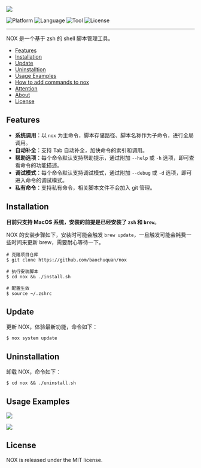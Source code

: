 
![](https://chuquan-public-r-001.oss-cn-shanghai.aliyuncs.com/nox/nox.png)

![Platform](http://img.shields.io/badge/platform-macOS-blue.svg?style=flat)
![Language](http://img.shields.io/badge/language-zsh-brightgreen.svg?style=flat)
![Tool](http://img.shields.io/badge/tool-homebrew-orange.svg?style=flat)
![License](http://img.shields.io/badge/license-MIT-red.svg?style=flat)

---

NOX 是一个基于 zsh 的 shell 脚本管理工具。

- [Features](#features)
- [Installation](#installation)
- [Update](#update)
- [Uninstalltion](#uninstallation)
- [Usage Examples](#usage-examples)
- [How to add commands to nox](https://github.com/baochuquan/nox/blob/main/docs/how-to-add-commands-to-nox.md)
- [Attention](https://github.com/baochuquan/nox/blob/main/docs/attention.md)
- [About](https://github.com/baochuquan/nox/blob/main/docs/about.md)
- [License](#license)


## Features
- **系统调用**：以 `nox` 为主命令，脚本存储路径、脚本名称作为子命令，进行全局调用。
- **自动补全**：支持 Tab 自动补全，加快命令的索引和调用。
- **帮助选项**：每个命令默认支持帮助提示，通过附加 `--help` 或 `-h` 选项，即可查看命令的功能描述。
- **调试模式**：每个命令默认支持调试模式，通过附加 `--debug` 或 `-d` 选项，即可进入命令的调试模式。
- **私有命令**：支持私有命令，相关脚本文件不会加入 git 管理。

## Installation
**目前只支持 MacOS 系统，安装的前提是已经安装了 `zsh` 和 `brew`**。

NOX 的安装步骤如下，安装时可能会触发 `brew update`，一旦触发可能会耗费一些时间来更新 brew，需要耐心等待一下。

```shell
# 克隆项目仓库
$ git clone https://github.com/baochuquan/nox

# 执行安装脚本
$ cd nox && ./install.sh

# 配置生效
$ source ~/.zshrc
```

## Update
更新 NOX，体验最新功能，命令如下：

```shell
$ nox system update
```

## Uninstallation
卸载 NOX，命令如下：

```shell
$ cd nox && ./uninstall.sh
```

## Usage Examples

![](https://chuquan-public-r-001.oss-cn-shanghai.aliyuncs.com/nox/nox-gerrit-submit.gif)

![](https://chuquan-public-r-001.oss-cn-shanghai.aliyuncs.com/nox/nox-life-lunch.gif)

## License
NOX is released under the MIT license.
